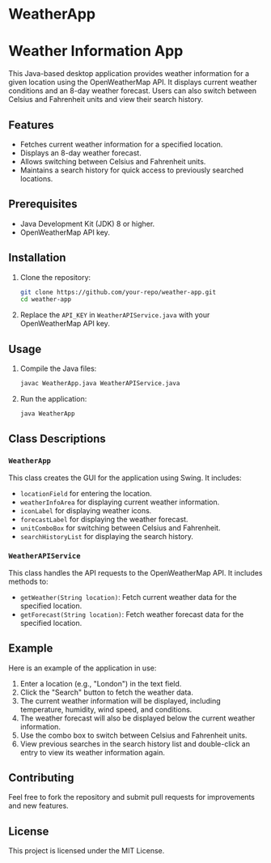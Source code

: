 # WeatherApp
# Weather Information App

This Java-based desktop application provides weather information for a given location using the OpenWeatherMap API. It displays current weather conditions and an 8-day weather forecast. Users can also switch between Celsius and Fahrenheit units and view their search history.

## Features

- Fetches current weather information for a specified location.
- Displays an 8-day weather forecast.
- Allows switching between Celsius and Fahrenheit units.
- Maintains a search history for quick access to previously searched locations.

## Prerequisites

- Java Development Kit (JDK) 8 or higher.
- OpenWeatherMap API key.

## Installation

1. Clone the repository:
    ```sh
    git clone https://github.com/your-repo/weather-app.git
    cd weather-app
    ```

2. Replace the `API_KEY` in `WeatherAPIService.java` with your OpenWeatherMap API key.

## Usage

1. Compile the Java files:
    ```sh
    javac WeatherApp.java WeatherAPIService.java
    ```

2. Run the application:
    ```sh
    java WeatherApp
    ```

## Class Descriptions

### `WeatherApp`

This class creates the GUI for the application using Swing. It includes:

- `locationField` for entering the location.
- `weatherInfoArea` for displaying current weather information.
- `iconLabel` for displaying weather icons.
- `forecastLabel` for displaying the weather forecast.
- `unitComboBox` for switching between Celsius and Fahrenheit.
- `searchHistoryList` for displaying the search history.

### `WeatherAPIService`

This class handles the API requests to the OpenWeatherMap API. It includes methods to:

- `getWeather(String location)`: Fetch current weather data for the specified location.
- `getForecast(String location)`: Fetch weather forecast data for the specified location.

## Example

Here is an example of the application in use:

1. Enter a location (e.g., "London") in the text field.
2. Click the "Search" button to fetch the weather data.
3. The current weather information will be displayed, including temperature, humidity, wind speed, and conditions.
4. The weather forecast will also be displayed below the current weather information.
5. Use the combo box to switch between Celsius and Fahrenheit units.
6. View previous searches in the search history list and double-click an entry to view its weather information again.

## Contributing

Feel free to fork the repository and submit pull requests for improvements and new features.

## License

This project is licensed under the MIT License.
